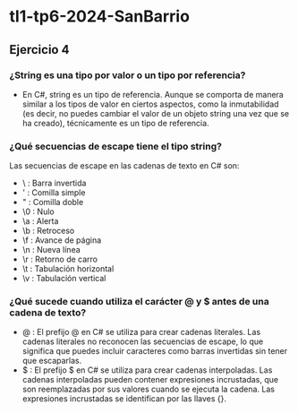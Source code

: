 # tl1-tp6-2024-SanBarrio
## Ejercicio 4
### ¿String es una tipo por valor o un tipo por referencia?
- En C#, string es un tipo de referencia. Aunque se comporta de manera similar a los tipos de valor en ciertos aspectos, como la inmutabilidad (es decir, no puedes cambiar el valor de un objeto string una vez que se ha creado), técnicamente es un tipo de referencia.

### ¿Qué secuencias de escape tiene el tipo string?
Las secuencias de escape en las cadenas de texto en C# son:
- \\ : Barra invertida
- \' : Comilla simple
- \" : Comilla doble
- \0 : Nulo
- \a : Alerta
- \b : Retroceso
- \f : Avance de página
- \n : Nueva línea
- \r : Retorno de carro
- \t : Tabulación horizontal
- \v : Tabulación vertical

### ¿Qué sucede cuando utiliza el carácter @ y $ antes de una cadena de texto?
- @ : El prefijo @ en C# se utiliza para crear cadenas literales. Las cadenas literales no reconocen las secuencias de escape, lo que significa que puedes incluir caracteres como barras invertidas sin tener que escaparlas.
- $ : El prefijo $ en C# se utiliza para crear cadenas interpoladas. Las cadenas interpoladas pueden contener expresiones incrustadas, que son reemplazadas por sus valores cuando se ejecuta la cadena. Las expresiones incrustadas se identifican por las llaves {}.